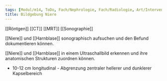 ```yaml
---
tags: [Modul/m14, ToDo, Fach/Nephrologie, Fach/Radiologie, Art/Intervention]
title: Bildgebung Niere
---
```

[[Röntgen]]
[[CT]]
[[MRT]]
[[Sonographie]]



[[Niere]] und [[Harnblase]] sonographisch aufsuchen und den Befund dokumentieren können.

[[Niere]] und [[Harnblase]] in einem Ultraschallbild erkennen und ihre anatomischen Strukturen zuordnen können.

- 10-12 cm longitudinal
        - Abgrenzung zentraler hellerer und dunklerer Kapselbereich